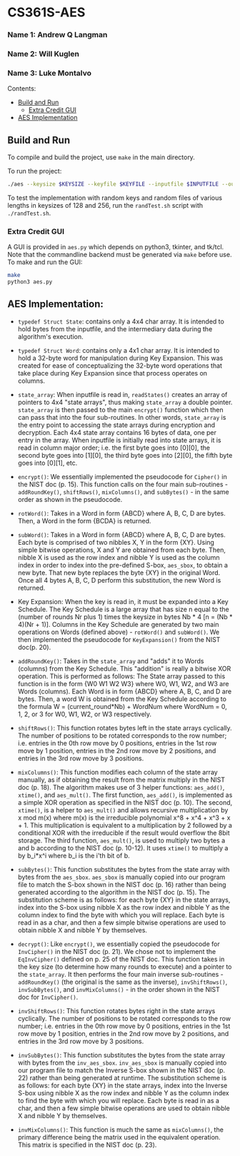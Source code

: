 # CS361S-AES
### Name 1: Andrew Q Langman
### Name 2: Will Kuglen
### Name 3: Luke Montalvo

Contents:
- [Build and Run](#build-and-run)
  - [Extra Credit GUI](#extra-credit-gui)
- [AES Implementation](#aes-implementation)

## Build and Run
To compile and build the project, use `make` in the main directory.

To run the project:
```bash
./aes --keysize $KEYSIZE --keyfile $KEYFILE --inputfile $INPUTFILE --outputfile $OUTFILENAME --mode $MODE
```

To test the implementation with random keys and random files of various lengths
in keysizes of 128 and 256, run the `randTest.sh` script with `./randTest.sh`.

### Extra Credit GUI
A GUI is provided in `aes.py` which depends on python3, tkinter, and tk/tcl. Note that the commandline backend must be generated
via `make` before use.
To make and run the GUI:
```bash
make
python3 aes.py
```

## AES Implementation:

- `typedef Struct State`: contains only a 4x4 char array. It is intended to hold
bytes from the inputfile, and the intermediary data during the algorithm's
execution.

- `typedef Struct Word`: contains only a 4x1 char array. It is intended to hold
a 32-byte word for manipulation during Key Expansion. This was created for ease
of conceptualizing the 32-byte word operations that take place during Key
Expansion since that process operates on columns.

- `state_array`: When inputfile is read in, `readStates()` creates an array of
pointers to 4x4 "state arrays", thus making `state_array` a double pointer.
`state_array` is then passed to the main `encrypt()` function which then can pass
that into the four sub-routines. In other words, `state_array` is the entry point
to accessing the state arrays during encryption and decryption. Each 4x4 state
array contains 16 bytes of data, one per entry in the array. When inputfile is
initially read into state arrays, it is read in column major order; i.e. the
first byte goes into [0][0], the second byte goes into [1][0], the third byte
goes into [2][0], the fifth byte goes into [0][1], etc.

- `encrypt()`: We essentially implemented the pseudocode for `Cipher()` in the NIST doc
(p. 15). This function calls on the four main sub-routines - `addRoundKey()`,
`shiftRows()`, `mixColumns()`, and `subBytes()` - in the same order as shown in the
pseudocode.

- `rotWord()`: Takes in a Word in form {ABCD} where A, B, C, D are bytes. Then, a
Word in the form {BCDA} is returned.

- `subWord()`: Takes in a Word in form {ABCD} where A, B, C, D are bytes. Each
byte is comprised of two nibbles X, Y in the form {XY}. Using simple bitwise
operations, X and Y are obtained from each byte. Then, nibble X is used as the
row index and nibble Y is used as the column index in order to index into the
pre-defined S-box, `aes_sbox`, to obtain a new byte. That new byte replaces the
byte {XY} in the original Word. Once all 4 bytes A, B, C, D perform this
substitution, the new Word is returned.

- Key Expansion: When the key is read in, it must be expanded into a Key
Schedule. The Key Schedule is a large array that has size n equal to the
(number of rounds Nr plus 1) times the keysize in bytes Nb * 4
[n = (Nb * 4)(Nr + 1)]. Columns in the Key Schedule are generated by two main
operations on Words (defined above) - `rotWord()` and `subWord()`. We then
implemented the pseudocode for `KeyExpansion()` from the NIST doc(p. 20).

- `addRoundKey()`: Takes in the `state_array` and "adds" it to Words (columns) from
the Key Schedule. This "addition" is really a bitwise XOR operation. This is
performed as follows: The State array passed to this function is in the form
{W0 W1 W2 W3} where W0, W1, W2, and W3 are Words (columns). Each Word is in
form {ABCD} where A, B, C, and D are bytes. Then, a word W is obtained from the
Key Schedule according to the formula W = (current_round*Nb) + WordNum where
WordNum = 0, 1, 2, or 3 for W0, W1, W2, or W3 respectively.

- `shiftRows()`: This function rotates bytes left in the state arrays cyclically.
The number of positions to be rotated corresponds to the row number; i.e.
entries in the 0th row move by 0 positions, entries in the 1st row move by 1
position, entries in the 2nd row move by 2 positions, and entries in the 3rd
row move by 3 positions.

- `mixColumns()`: This function modifies each column of the state array manually,
as if obtaining the result from the matrix multiply in the NIST doc (p. 18). The
algorithm makes use of 3 helper functions: `aes_add()`, `xtime()`, and `aes_mult()`.
The first function, `aes_add()`, is implemented as a simple XOR operation as
specified in the NIST doc (p. 10). The second, `xtime()`, is a helper to `aes_mult()`
and allows recursive multiplication by x mod m(x) where m(x) is the irreducible
polynomial x^8 + x^4 + x^3 + x + 1. This multiplication is equivalent to a
multiplication by 2 followed by a conditional XOR with the irreducible if the
result would overflow the 8bit storage. The third function, `aes_mult()`, is used
to multiply two bytes a and b according to the NIST doc (p. 10-12). It uses `xtime()`
to multiply a by b_i*x^i where b_i is the i'th bit of b.

- `subBytes()`: This function substitutes the bytes from the state array with
bytes from the `aes_sbox`. `aes_sbox` is manually copied into our program file to
match the S-box shown in the NIST doc (p. 16) rather than being generated according
to the algorithm in the NIST doc (p. 15). The substitution scheme is as follows:
for each byte {XY} in the state arrays, index into the S-box using nibble X as
the row index and nibble Y as the column index to find the byte with which you
will replace. Each byte is read in as a char, and then a few simple bitwise
operations are used to obtain nibble X and nibble Y by themselves.

- `decrypt()`: Like `encrypt()`, we essentially copied the pseudocode for
`InvCipher()` in the NIST doc (p. 21). We chose not to implement the `EqInvCipher()`
defined on p. 25 of the NIST doc. This function takes in the key size (to determine
how many rounds to execute) and a pointer to the `state_array`. It then performs
the four main inverse sub-routines - `addRoundKey()` (the original is the same as the inverse),
`invShiftRows()`, `invSubBytes()`, and `invMixColumns()` - in the order shown in the NIST doc for
`InvCipher()`.

- `invShiftRows()`: This function rotates bytes right in the state arrays
cyclically. The number of positions to be rotated corresponds to the row
number; i.e. entries in the 0th row move by 0 positions, entries in the 1st row
move by 1 position, entries in the 2nd row move by 2 positions, and entries in
the 3rd row move by 3 positions.

- `invSubBytes()`: This function substitutes the bytes from the state array with
bytes from the `inv_aes_sbox`. `inv_aes_sbox` is manually copied into our program
file to match the Inverse S-box shown in the NIST doc (p. 22) rather than being
generated at runtime. The substitution scheme is as follows: for each byte {XY}
in the state arrays, index into the Inverse S-box using nibble X as the row
index and nibble Y as the column index to find the byte with which you will
replace. Each byte is read in as a char, and then a few simple bitwise
operations are used to obtain nibble X and nibble Y by themselves.

- `invMixColumns()`: This function is much the same as `mixColumns()`, the primary
difference being the matrix used in the equivalent operation. This matrix is
specified in the NIST doc (p. 23).
